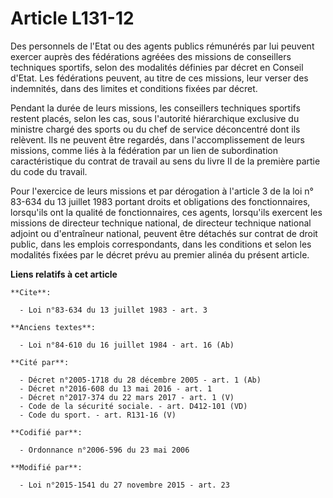 # Article L131-12

Des personnels de l'Etat ou des agents publics rémunérés par lui peuvent exercer auprès des fédérations agréées des missions
de conseillers techniques sportifs, selon des modalités définies par décret en Conseil d'Etat. Les fédérations peuvent, au
titre de ces missions, leur verser des indemnités, dans des limites et conditions fixées par décret.

Pendant la durée de leurs missions, les conseillers techniques sportifs restent placés, selon les cas, sous l'autorité
hiérarchique exclusive du ministre chargé des sports ou du chef de service déconcentré dont ils relèvent. Ils ne peuvent être
regardés, dans l'accomplissement de leurs missions, comme liés à la fédération par un lien de subordination caractéristique
du contrat de travail au sens du livre II de la première partie du code du travail.

Pour l'exercice de leurs missions et par dérogation à l'article 3 de la loi n° 83-634 du 13 juillet 1983 portant droits et
obligations des fonctionnaires, lorsqu'ils ont la qualité de fonctionnaires, ces agents, lorsqu'ils exercent les missions de
directeur technique national, de directeur technique national adjoint ou d'entraîneur national, peuvent être détachés sur
contrat de droit public, dans les emplois correspondants, dans les conditions et selon les modalités fixées par le décret
prévu au premier alinéa du présent article.

**Liens relatifs à cet article**

	**Cite**:

	  - Loi n°83-634 du 13 juillet 1983 - art. 3

	**Anciens textes**:

	  - Loi n°84-610 du 16 juillet 1984 - art. 16 (Ab)

	**Cité par**:

	  - Décret n°2005-1718 du 28 décembre 2005 - art. 1 (Ab)
	  - Décret n°2016-608 du 13 mai 2016 - art. 1
	  - Décret n°2017-374 du 22 mars 2017 - art. 1 (V)
	  - Code de la sécurité sociale. - art. D412-101 (VD)
	  - Code du sport. - art. R131-16 (V)

	**Codifié par**:

	  - Ordonnance n°2006-596 du 23 mai 2006

	**Modifié par**:

	  - Loi n°2015-1541 du 27 novembre 2015 - art. 23
